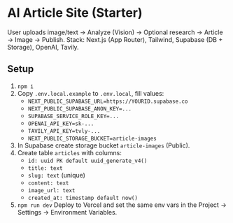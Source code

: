 # AI Article Site (Starter)

User uploads image/text → Analyze (Vision) → Optional research → Article → Image → Publish.
Stack: Next.js (App Router), Tailwind, Supabase (DB + Storage), OpenAI, Tavily.

## Setup
1. `npm i`
2. Copy `.env.local.example` to `.env.local`, fill values:
   - `NEXT_PUBLIC_SUPABASE_URL=https://YOURID.supabase.co`
   - `NEXT_PUBLIC_SUPABASE_ANON_KEY=...`
   - `SUPABASE_SERVICE_ROLE_KEY=...`
   - `OPENAI_API_KEY=sk-...`
   - `TAVILY_API_KEY=tvly-...`
   - `NEXT_PUBLIC_STORAGE_BUCKET=article-images`
3. In Supabase create storage bucket `article-images` (Public).
4. Create table `articles` with columns:
   - `id: uuid PK default uuid_generate_v4()`
   - `title: text`
   - `slug: text` (unique)
   - `content: text`
   - `image_url: text`
   - `created_at: timestamp default now()`
5. `npm run dev`
Deploy to Vercel and set the same env vars in the Project → Settings → Environment Variables.
